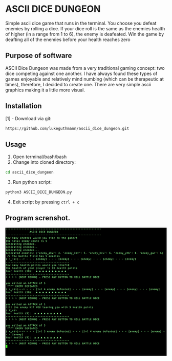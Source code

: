 # ASCII DICE DUNGEON

Simple ascii dice game that runs in the terminal. You choose you defeat enemies by rolling a dice. 
If your dice roll is the same as the enemies health of higher (in a range from 1 to 6), the enemy is deafeated. 
Win the game by deafting all of the enemies before your health reaches zero

## Purpose of software

ASCII Dice Dungeon was made from a very traditional gaming concept: two dice competing against one another. 
I have always found these types of games enjoyable and relatively mind numbing (which can be therapeutic at times),
therefore, I decided to create one. There are very simple ascii graphics making it a little more visual.
   

## Installation
[1] - Download via git:
```bash
https://github.com/lukeguthmann/ascii_dice_dungeon.git
```

## Usage
1. Open terminal/bash/bash
2. Change into cloned directory:
```bash
cd ascii_dice_dungeon
```
3. Run python script: 
```bash
python3 ASCII_DICE_DUNGEON.py
```
4. Exit script by pressing ```ctrl + c```


## Program screnshot.
<img src="screenshot.png" width="1200">



